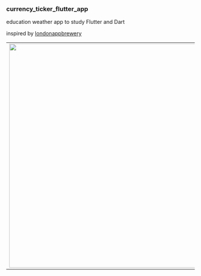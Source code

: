 ### currency_ticker_flutter_app

education weather app to study Flutter and Dart

inspired by [londonappbrewery](https://www.appbrewery.co/)


<table>
  <tr>
    <td><img src=https://user-images.githubusercontent.com/25114540/111331578-16200600-8682-11eb-9084-aa4b5500c253.png height=600></td>
<td><img src=https://user-images.githubusercontent.com/25114540/111331588-191af680-8682-11eb-8570-8b88eb0f70da.png height=600></td>
<td><img src=https://user-images.githubusercontent.com/25114540/111331600-1b7d5080-8682-11eb-95d0-8e3ea64ecf45.png height=600></td>
</tr>
</table>

